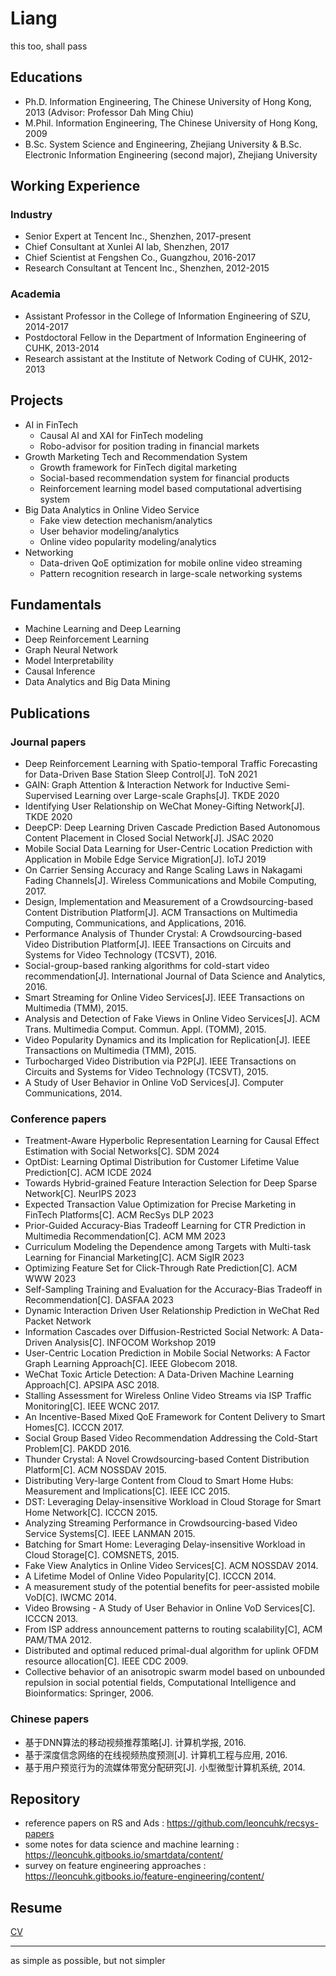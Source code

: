 # Liang
this too, shall pass



## Educations

* Ph.D. Information Engineering, The Chinese University of Hong Kong, 2013 (Advisor: Professor Dah Ming Chiu)
* M.Phil. Information Engineering, The Chinese University of Hong Kong, 2009
* B.Sc. System Science and Engineering, Zhejiang University & B.Sc. Electronic Information Engineering (second major), Zhejiang University



## Working Experience

### Industry

* Senior Expert at Tencent Inc., Shenzhen, 2017-present
* Chief Consultant at Xunlei AI lab, Shenzhen, 2017
* Chief Scientist at Fengshen Co., Guangzhou, 2016-2017
* Research Consultant at Tencent Inc., Shenzhen, 2012-2015

### Academia

* Assistant Professor in the College of Information Engineering of SZU, 2014-2017
* Postdoctoral Fellow in the Department of Information Engineering of CUHK, 2013-2014
* Research assistant at the Institute of Network Coding of CUHK, 2012-2013




## Projects

* AI in FinTech
  * Causal AI and XAI for FinTech modeling
  * Robo-advisor for position trading in financial markets
* Growth Marketing Tech and Recommendation System
  * Growth framework for FinTech digital marketing
  * Social-based recommendation system for financial products
  * Reinforcement learning model based computational advertising system
* Big Data Analytics in Online Video Service
  * Fake view detection mechanism/analytics
  * User behavior modeling/analytics
  * Online video popularity modeling/analytics
* Networking
  * Data-driven QoE optimization for mobile online video streaming
  * Pattern recognition research in large-scale networking systems




## Fundamentals

* Machine Learning and Deep Learning
* Deep Reinforcement Learning
* Graph Neural Network
* Model Interpretability
* Causal Inference
* Data Analytics and Big Data Mining



## Publications

### Journal papers

* Deep Reinforcement Learning with Spatio-temporal Traffic Forecasting for Data-Driven Base Station Sleep Control[J]. ToN 2021
* GAIN: Graph Attention & Interaction Network for Inductive Semi-Supervised Learning over Large-scale Graphs[J]. TKDE 2020
* Identifying User Relationship on WeChat Money-Gifting Network[J]. TKDE 2020
* DeepCP: Deep Learning Driven Cascade Prediction Based Autonomous Content Placement in Closed Social Network[J]. JSAC 2020
* Mobile Social Data Learning for User-Centric Location Prediction with Application in Mobile Edge Service Migration[J]. IoTJ 2019
* On Carrier Sensing Accuracy and Range Scaling Laws in Nakagami Fading Channels[J]. Wireless Communications and Mobile Computing, 2017.
* Design, Implementation and Measurement of a Crowdsourcing-based Content Distribution Platform[J]. ACM Transactions on Multimedia Computing, Communications, and Applications, 2016.
* Performance Analysis of Thunder Crystal: A Crowdsourcing-based Video Distribution Platform[J]. IEEE Transactions on Circuits and Systems for Video Technology (TCSVT), 2016.
* Social-group-based ranking algorithms for cold-start video recommendation[J]. International Journal of Data Science and Analytics, 2016.
* Smart Streaming for Online Video Services[J]. IEEE Transactions on Multimedia (TMM), 2015.
* Analysis and Detection of Fake Views in Online Video Services[J]. ACM Trans. Multimedia Comput. Commun. Appl. (TOMM), 2015.
* Video Popularity Dynamics and its Implication for Replication[J]. IEEE Transactions on Multimedia (TMM), 2015.
* Turbocharged Video Distribution via P2P[J]. IEEE Transactions on Circuits and Systems for Video Technology (TCSVT), 2015. 
* A Study of User Behavior in Online VoD Services[J]. Computer Communications, 2014.


### Conference papers
* Treatment-Aware Hyperbolic Representation Learning for Causal Effect Estimation with Social Networks[C]. SDM 2024
* OptDist: Learning Optimal Distribution for Customer Lifetime Value Prediction[C]. ACM ICDE 2024
* Towards Hybrid-grained Feature Interaction Selection for Deep Sparse Network[C]. NeurIPS 2023
* Expected Transaction Value Optimization for Precise Marketing in FinTech Platforms[C]. ACM RecSys DLP 2023
* Prior-Guided Accuracy-Bias Tradeoff Learning for CTR Prediction in Multimedia Recommendation[C]. ACM MM 2023
* Curriculum Modeling the Dependence among Targets with Multi-task Learning for Financial Marketing[C]. ACM SigIR 2023
* Optimizing Feature Set for Click-Through Rate Prediction[C]. ACM WWW 2023
* Self-Sampling Training and Evaluation for the Accuracy-Bias Tradeoff in Recommendation[C]. DASFAA 2023
* Dynamic Interaction Driven User Relationship Prediction in WeChat Red Packet Network
* Information Cascades over Diffusion-Restricted Social Network: A Data-Driven Analysis[C]. INFOCOM Workshop 2019
* User-Centric Location Prediction in Mobile Social Networks: A Factor Graph Learning Approach[C]. IEEE Globecom 2018.
* WeChat Toxic Article Detection: A Data-Driven Machine Learning Approach[C]. APSIPA ASC 2018.
* Stalling Assessment for Wireless Online Video Streams via ISP Traffic Monitoring[C]. IEEE WCNC 2017.
* An Incentive-Based Mixed QoE Framework for Content Delivery to Smart Homes[C]. ICCCN 2017.
* Social Group Based Video Recommendation Addressing the Cold-Start Problem[C]. PAKDD 2016.
* Thunder Crystal: A Novel Crowdsourcing-based Content Distribution Platform[C]. ACM NOSSDAV 2015.
* Distributing Very-large Content from Cloud to Smart Home Hubs: Measurement and Implications[C]. IEEE ICC 2015.
* DST: Leveraging Delay-insensitive Workload in Cloud Storage for Smart Home Network[C]. ICCCN 2015.
* Analyzing Streaming Performance in Crowdsourcing-based Video Service Systems[C]. IEEE LANMAN 2015.
* Batching for Smart Home: Leveraging Delay-insensitive Workload in Cloud Storage[C]. COMSNETS, 2015.
* Fake View Analytics in Online Video Services[C]. ACM NOSSDAV 2014.
* A Lifetime Model of Online Video Popularity[C]. ICCCN 2014.
* A measurement study of the potential benefits for peer-assisted mobile VoD[C]. IWCMC 2014.
* Video Browsing - A Study of User Behavior in Online VoD Services[C]. ICCCN 2013.
* From ISP address announcement patterns to routing scalability[C], ACM PAM/TMA 2012.
* Distributed and optimal reduced primal-dual algorithm for uplink OFDM resource allocation[C]. IEEE CDC 2009.
* Collective behavior of an anisotropic swarm model based on unbounded repulsion in social potential fields, Computational Intelligence and Bioinformatics: Springer, 2006.

### Chinese papers
* 基于DNN算法的移动视频推荐策略[J]. 计算机学报, 2016.
* 基于深度信念网络的在线视频热度预测[J]. 计算机工程与应用, 2016.
* 基于用户预览行为的流媒体带宽分配研究[J]. 小型微型计算机系统, 2014.




## Repository

* reference papers on RS and Ads : https://github.com/leoncuhk/recsys-papers
* some notes for data science and machine learning : https://leoncuhk.gitbooks.io/smartdata/content/
* survey on feature engineering approaches : https://leoncuhk.gitbooks.io/feature-engineering/content/



## Resume

[CV](./archive/CV2024_Liang.pdf)



---

as simple as possible, but not simpler
